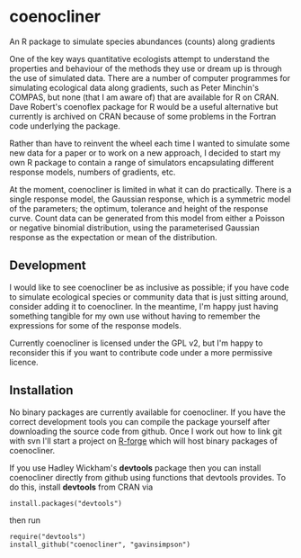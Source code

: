 coenocliner
===========

An R package to simulate species abundances (counts) along gradients

One of the key ways quantitative ecologists attempt to understand the 
properties and behaviour of the methods they use or dream up is 
through the use of simulated data. There are a number of computer 
programmes for simulating ecological data along gradients, such as 
Peter Minchin's COMPAS, but none (that I am aware of) that are 
available for R on CRAN. Dave Robert's coenoflex package for R would 
be a useful alternative but currently is archived on CRAN because of 
some problems in the Fortran code underlying the package.

Rather than have to reinvent the wheel each time I wanted to simulate 
some new data for a paper or to work on a new approach, I decided to 
start my own R package to contain a range of simulators encapsulating 
different response models, numbers of gradients, etc.

At the moment, coenocliner is limited in what it can do practically. 
There is a single response model, the Gaussian response, which is a 
symmetric model of the parameters; the optimum, tolerance and height 
of the response curve. Count data can be generated from this model 
from either a Poisson or negative binomial distribution, using the 
parameterised Gaussian response as the expectation or mean of the 
distribution.

## Development

I would like to see coenocliner be as inclusive as possible; if you 
have code to simulate ecological species or community data that is 
just sitting around, consider adding it to coenocliner. In the 
meantime, I'm happy just having something tangible for my own use 
without having to remember the expressions for some of the response 
models.

Currently coenocliner is licensed under the GPL v2, but I'm happy to 
reconsider this if you want to contribute code under a more permissive 
licence.

## Installation

No binary packages are currently available for coenocliner. If you 
have the correct development tools you can compile the package 
yourself after downloading the source code from github. Once I work 
out how to link git with svn I'll start a project on 
[R-forge](http://r-forge.r-project.org) which will host binary 
packages of coenocliner.

If you use Hadley Wickham's **devtools** package then you 
can install coenocliner directly from github using functions that 
devtools provides. To do this, install **devtools** from CRAN via

    install.packages("devtools")

then run

    require("devtools")
    install_github("coenocliner", "gavinsimpson")
